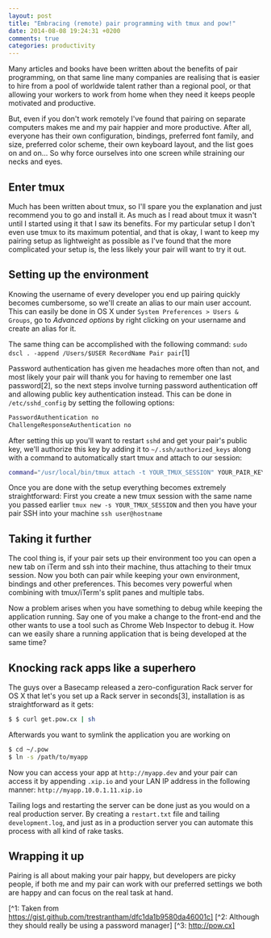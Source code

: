 ```yaml
---
layout: post
title: "Embracing (remote) pair programming with tmux and pow!"
date: 2014-08-08 19:24:31 +0200
comments: true
categories: productivity
---
```


Many articles and books have been written about the benefits of pair programming, on that same line many companies are realising that is easier to hire from a pool of worldwide talent rather than a regional pool, or that allowing your workers to work from home when they need it keeps people motivated and productive.

But, even if you don't work remotely I've found that pairing on separate computers makes me and my pair happier and more productive. After all, everyone has their own configuration, bindings, preferred font family, and size, preferred color scheme, their own keyboard layout, and the list goes on and on... So why force ourselves into one screen while straining our necks and eyes.

## Enter tmux

Much has been written about tmux, so I'll spare you the explanation and just recommend you to go and install it. As much as I read about tmux it wasn't until I started using it that I saw its benefits. For my particular setup I don't even use tmux to its maximum potential, and that is okay, I want to keep my pairing setup as lightweight as possible as I've found that the more complicated your setup is, the less likely your pair will want to try it out.

## Setting up the environment

Knowing the username of every developer you end up pairing quickly becomes cumbersome, so we'll create an alias to our main user account. This can easily be done in OS X under ``System Preferences > Users & Groups``, go to _Advanced options_ by right clicking on your username and create an alias for it.

The same thing can be accomplished with the following command: ``sudo dscl . -append /Users/$USER RecordName Pair pair``[1]

Password authentication has given me headaches more often than not, and most likely your pair will thank you for having to remember one last password[2], so the next steps involve turning password authentication off and allowing public key authentication instead. This can be done in ``/etc/sshd_config`` by setting the following options:

```bash
PasswordAuthentication no
ChallengeResponseAuthentication no
```

After setting this up you'll want to restart ``sshd`` and get your pair's public key, we'll authorize this key by adding it to ``~/.ssh/authorized_keys`` along with a command to automatically start tmux and attach to our session:

```bash
command="/usr/local/bin/tmux attach -t YOUR_TMUX_SESSION" YOUR_PAIR_KEY
```

Once you are done with the setup everything becomes extremely straightforward: First you create a new tmux session with the same name you passed earlier ``tmux new -s YOUR_TMUX_SESSION`` and then you have your pair SSH into your machine ``ssh user@hostname``


## Taking it further

The cool thing is, if your pair sets up their environment too you can open a new tab on iTerm and ssh into their machine, thus attaching to their tmux session. Now you both can pair while keeping your own environment, bindings and other preferences. This becomes very powerful when combining with tmux/iTerm's split panes and multiple tabs.

Now a problem arises when you have something to debug while keeping the application running. Say one of you make a change to the front-end and the other wants to use a tool such as Chrome Web Inspector to debug it. How can we easily share a running application that is being developed at the same time?


## Knocking rack apps like a superhero

The guys over a Basecamp released a zero-configuration Rack server for OS X that let's you set up a Rack server in seconds[3], installation is as straightforward as it gets:

```bash
$ $ curl get.pow.cx | sh
```

Afterwards you want to symlink the application you are working on

```bash
$ cd ~/.pow
$ ln -s /path/to/myapp
```

Now you can access your app at ``http://myapp.dev`` and your pair can access it by appending ``.xip.io`` and your LAN IP address in the following manner: ``http://myapp.10.0.1.11.xip.io``

Tailing logs and restarting the server can be done just as you would on a real production server. By creating a ``restart.txt`` file and tailing ``development.log``, and just as in a production server you can automate this process with all kind of rake tasks.


## Wrapping it up
Pairing is all about making your pair happy, but developers are picky people, if both me and my pair can work with our preferred settings we both are happy and can focus on the real task at hand.


[^1: Taken from https://gist.github.com/trestrantham/dfc1da1b9580da46001c]
[^2: Although they should really be using a password manager]
[^3: http://pow.cx]
